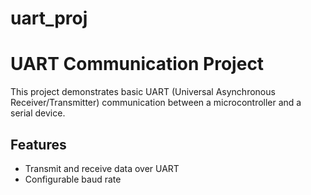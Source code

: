 # uart_proj

# UART Communication Project

This project demonstrates basic UART (Universal Asynchronous Receiver/Transmitter) communication between a microcontroller and a serial device.

## Features
- Transmit and receive data over UART
- Configurable baud rate
